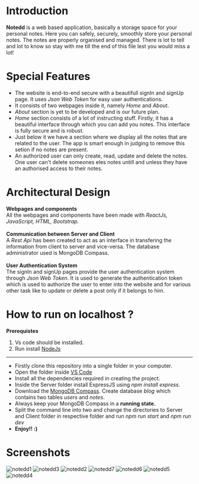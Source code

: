 # Introduction
**Notedd** is a web based application, basically a storage space for your personal notes. Here you can safely, securely, smoothly store your personal notes. The notes are properly organised and managed. There is lot to tell and lot to know so stay with me till the end of this file lest you would miss a lot! 

# Special Features
<ul>
  <li>The website is end-to-end secure with a beautifull signIn and signUp page. It uses <i>Json Web Token</i> for easy user authentications.</li>
  <li>It consists of two webpages inside it, namely <i>Home</i> and <i>About</i>.</li>
  <li><i>About</i> section is yet to be developed and is our future plan.</li>
  <li><i>Home</i> section consists of a lot of instructing stuff. Firstly, it has a beautiful interface through which you can add you notes. This interface is fully secure and is robust.</li>
  <li>Just below it we have a section where we display all the notes that are related to the user. The app is smart enough in judging to remove this setion if no notes are present.</li>
  <li>An authorized user can only create, read, update and delete the notes. One user can't delete someones eles notes untill and unless they have an authorised access to their notes.</li>
</ul>

# Architectural Design
**Webpages and components** <br>
All the webpages and components have been made with *ReactJs, JavaScript, HTML, Bootstrap.* <br>
<br> **Communication between Server and Client** <br>
A *Rest Api* has been created to act as an interface in transfering the information from client to server and vice-versa. The database administrator used is MongoDB Compass.<br>
<br> **User Authentication System** <br>
The signIn and signUp pages provide the user authentication system through *Json Web Token*. It is used to generate the authentication token which is used to authorize the user to enter into the website and for various other task like to update or delete a post only if it belongs to him.<br>

# How to run on localhost ?
**Prerequistes**
<ol>
  <li>Vs code should be installed.</li>
  <li> Run install <a href="https://nodejs.org/en/download">NodeJs</a></li>
</ol>
<hr>
<ul>
  <li>Firstly clone this repository into a single folder in your computer.</li>
  <li>Open the folder inside <a href="https://code.visualstudio.com/download">VS Code</a></li>
  <li>Install all the dependencies required in creating the project.</li>
  <li>Inside the Server folder install ExpressJS using <i>npm install express</i>.</li>
  <li>Download the <a href="https://www.mongodb.com/try/download/compass">MongoDB Compass</a>. Create database <i>blog</i> which contains two tables <i>users</i> and <i>notes</i>.</li>
  <li>Always keep your MongoDB Compass in a <b>running state.</b></li>
  <li>Split the command line into two and change the directories to Server and Client folder in respective folder and run <i>npm run start</i> and <i>npm run dev</i></li>
  <li><b>Enjoy!! :)</b></li>
</ul>

# Screenshots
![notedd1](https://github.com/Ansh2002Gupta/Notedd/assets/84438495/0c20c96d-6c41-4778-8aa0-61d4c4893bb0)
![notedd3](https://github.com/Ansh2002Gupta/Notedd/assets/84438495/17c68c11-4e45-43a6-a394-a6c6b5e12598)
![notedd2](https://github.com/Ansh2002Gupta/Notedd/assets/84438495/e047cbd2-08ea-4d95-8188-ce050ed78066)
![notedd7](https://github.com/Ansh2002Gupta/Notedd/assets/84438495/c60853c2-6709-4e7a-af3d-02133dc75d44)
![notedd6](https://github.com/Ansh2002Gupta/Notedd/assets/84438495/689aebf5-4603-4408-8fed-39647176b17f)
![notedd5](https://github.com/Ansh2002Gupta/Notedd/assets/84438495/8e48af7b-5cb7-4142-be6b-bd1f268f11d4)
![notedd4](https://github.com/Ansh2002Gupta/Notedd/assets/84438495/3a375b32-83ab-4b99-851b-93379823b53a)
